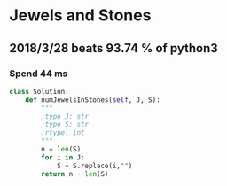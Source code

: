 # Jewels and Stones

## 2018/3/28 beats 93.74 % of python3
### Spend 44 ms
```python
class Solution:
    def numJewelsInStones(self, J, S):
        """
        :type J: str
        :type S: str
        :rtype: int
        """
        n = len(S)
        for i in J:
            S = S.replace(i,"")
        return n - len(S)

```
